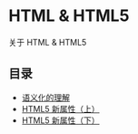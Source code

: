 # HTML & HTML5

关于 HTML & HTML5

## 目录

- [语义化的理解](./HTML5语义化.md)
- [HTML5 新属性（上）](./HTML5新属性1.md)
- [HTML5 新属性（下）](./HTML5新属性2.md)